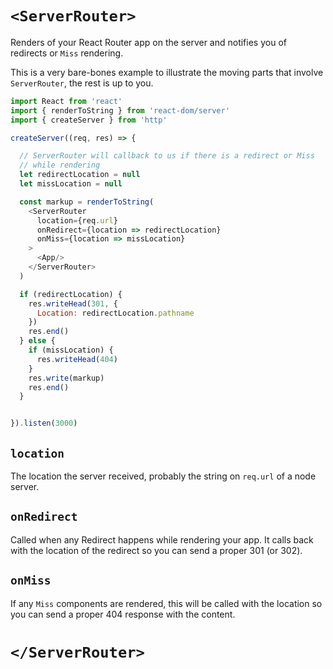 # `<ServerRouter>`

Renders of your React Router app on the server and notifies you of
redirects or `Miss` rendering.

This is a very bare-bones example to illustrate the moving parts that
involve `ServerRouter`, the rest is up to you.

```js
import React from 'react'
import { renderToString } from 'react-dom/server'
import { createServer } from 'http'

createServer((req, res) => {

  // ServerRouter will callback to us if there is a redirect or Miss
  // while rendering
  let redirectLocation = null
  let missLocation = null

  const markup = renderToString(
    <ServerRouter
      location={req.url}
      onRedirect={location => redirectLocation}
      onMiss={location => missLocation}
    >
      <App/>
    </ServerRouter>
  )

  if (redirectLocation) {
    res.writeHead(301, {
      Location: redirectLocation.pathname
    })
    res.end()
  } else {
    if (missLocation) {
      res.writeHead(404)
    }
    res.write(markup)
    res.end()
  }


}).listen(3000)
```

## `location`

The location the server received, probably the string on `req.url` of a
node server.

## `onRedirect`

Called when any Redirect happens while rendering your app. It calls back
with the location of the redirect so you can send a proper 301 (or 302).

## `onMiss`

If any `Miss` components are rendered, this will be called with the
location so you can send a proper 404 response with the content.

# `</ServerRouter>`
